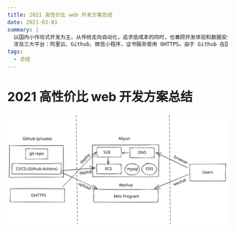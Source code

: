 ```yaml
---
title: 2021 高性价比 web 开发方案总结
date: 2021-03-01
summary: |
  以国内小作坊式开发为主，从传统走向自动化，追求低成本的同时，也兼顾开发体验和数据安全，以及后期迭代和运维。
  涉及三大平台：阿里云、Github、微信小程序，证书服务使用 OHTTPS。由于 Github 在国内访问较慢，需要额外的翻墙成本，但这是值得的。
tags:
  - 总结
---
```


# 2021 高性价比 web 开发方案总结

![devops-flow](./devops-flow.svg)
